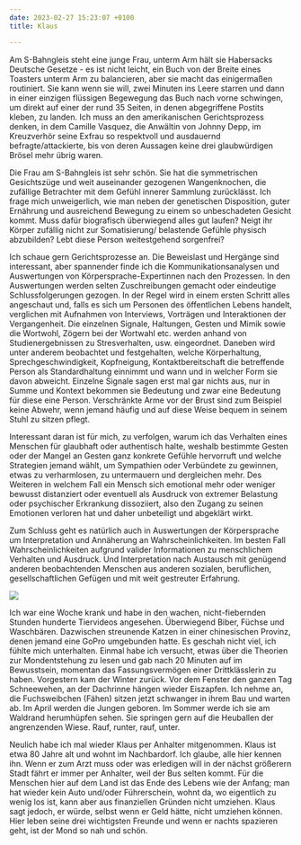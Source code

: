 ```yaml
---
date: 2023-02-27 15:23:07 +0100
title: Klaus

---
```

Am S-Bahngleis steht eine junge Frau, unterm Arm hält sie Habersacks Deutsche Gesetze - es ist nicht leicht, ein Buch von der Breite eines Toasters unterm Arm zu balancieren, aber sie macht das einigermaßen routiniert. Sie kann wenn sie will, zwei Minuten ins Leere starren und dann in einer einzigen flüssigen Begewegung das Buch nach vorne schwingen, um direkt auf einer der rund 35 Seiten, in denen abgegriffene Postits kleben, zu landen. Ich muss an den amerikanischen Gerichtsprozess denken, in dem Camille Vasquez, die Anwältin von Johnny Depp, im Kreuzverhör seine Exfrau so respektvoll und ausdauernd befragte/attackierte, bis von deren Aussagen keine drei glaubwürdigen Brösel mehr übrig waren. 

Die Frau am S-Bahngleis ist sehr schön. Sie hat die symmetrischen Gesichtszüge und weit auseinander gezogenen Wangenknochen, die zufällige Betrachter mit dem Gefühl innerer Sammlung zurücklässt. Ich frage mich unweigerlich, wie man neben der genetischen Disposition, guter Ernährung und ausreichend Bewegung zu einem so unbeschadeten Gesicht kommt. Muss dafür biografisch überwiegend alles gut laufen? Neigt ihr Körper zufällig nicht zur Somatisierung/ belastende Gefühle physisch abzubilden? Lebt diese Person weitestgehend sorgenfrei?

Ich schaue gern Gerichtsprozesse an. Die Beweislast und Hergänge sind interessant, aber spannender finde ich die Kommunikationsanalysen und Auswertungen von Körpersprache-Expertinnen nach den Prozessen. In den Auswertungen werden selten Zuschreibungen gemacht oder eindeutige Schlussfolgerungen gezogen. In der Regel wird in einem ersten Schritt alles angeschaut und, falls es sich um Personen des öffentlichen Lebens handelt, verglichen mit Aufnahmen von Interviews, Vorträgen und Interaktionen der Vergangenheit. Die einzelnen Signale, Haltungen, Gesten und Mimik sowie die Wortwohl, Zögern bei der Wortwahl etc. werden anhand von Studienergebnissen zu Stresverhalten,  usw. eingeordnet. Daneben wird unter anderem beobachtet und festgehalten, welche Körperhaltung, Sprechgeschwindigkeit, Kopfneigung, Kontaktbereitschaft die betreffende Person als Standardhaltung einnimmt und wann und in welcher Form sie davon abweicht. Einzelne Signale sagen erst mal gar nichts aus, nur in Summe und Kontext bekommen sie Bedeutung und zwar eine Bedeutung für diese eine Person. Verschränkte Arme vor der Brust sind zum Beispiel keine Abwehr, wenn jemand häufig und auf diese Weise bequem in seinem Stuhl zu sitzen pflegt.

Interessant daran ist für mich, zu verfolgen, warum ich das Verhalten eines Menschen für glaubhaft oder authentisch halte, weshalb bestimmte Gesten oder der Mangel an Gesten ganz konkrete Gefühle hervorruft und welche Strategien jemand wählt, um Sympathien oder Verbündete zu gewinnen, etwas zu verharmlosen, zu untermauern und dergleichen mehr. Des Weiteren in welchem Fall ein Mensch sich emotional mehr oder weniger bewusst distanziert oder eventuell als Ausdruck von extremer Belastung oder psychischer Erkrankung dissoziiert, also den Zugang zu seinen Emotionen verloren hat und daher unbeteiligt und abgeklärt wirkt.

Zum Schluss geht es natürlich auch in Auswertungen der Körpersprache um Interpretation und Annäherung an Wahrscheinlichkeiten. Im besten Fall Wahrscheinlichkeiten aufgrund valider Informationen zu menschlichem Verhalten und Ausdruck. Und Interpretation nach Austausch mit genügend anderen beobachtenden Menschen aus anderen sozialen, beruflichen, gesellschaftlichen Gefügen und mit weit gestreuter Erfahrung.

![](/uploads/gesetze.png)

Ich war eine Woche krank und habe in den wachen, nicht-fiebernden Stunden hunderte Tiervideos angesehen. Überwiegend Biber, Füchse und Waschbären. Dazwischen streunende Katzen in einer chinesischen Provinz, denen jemand eine GoPro umgebunden hatte. Es geschah nicht viel, ich fühlte mich unterhalten. Einmal habe ich versucht, etwas über die Theorien zur Mondentstehung zu lesen und gab nach 20 Minuten auf im Bewusstsein, momentan das Fassungsvermögen einer Drittklässlerin zu haben. Vorgestern kam der Winter zurück. Vor dem Fenster den ganzen Tag Schneewehen, an der Dachrinne hängen wieder Eiszapfen. Ich nehme an, die Fuchsweibchen (Fähen) sitzen jetzt schwanger in ihrem Bau und warten ab. Im April werden die Jungen geboren. Im Sommer werde ich sie am Waldrand herumhüpfen sehen. Sie springen gern auf die Heuballen der angrenzenden Wiese. Rauf, runter, rauf, unter. 

Neulich habe ich mal wieder Klaus per Anhalter mitgenommen. Klaus ist etwa 80 Jahre alt und wohnt im Nachbardorf. Ich glaube, alle hier kennen ihn. Wenn er zum Arzt muss oder was erledigen will in der nächst größerern Stadt fährt er immer per Anhalter, weil der Bus selten kommt. Für die Menschen hier auf dem Land ist das Ende des Lebens wie der Anfang; man hat wieder kein Auto und/oder Führerschein, wohnt da, wo eigentlich zu wenig los ist, kann aber aus finanziellen Gründen nicht umziehen. Klaus sagt jedoch, er würde, selbst wenn er Geld hätte, nicht umziehen können. Hier leben seine drei wichtigsten Freunde und wenn er nachts spazieren geht, ist der Mond so nah und schön. 
